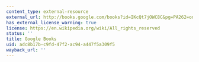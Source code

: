 ```yaml
---
content_type: external-resource
external_url: http://books.google.com/books?id=IKcQt7jOWC8C&pg=PA262=onepage
has_external_license_warning: true
license: https://en.wikipedia.org/wiki/All_rights_reserved
status: ''
title: Google Books
uid: adc8b17b-c9fd-47f2-ac94-a447f5a309f5
wayback_url: ''
---
```

